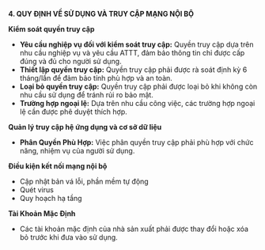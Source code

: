 **4. QUY ĐỊNH VỀ SỬ DỤNG VÀ TRUY CẬP MẠNG NỘI BỘ**

**Kiểm soát quyền truy cập**
*   **Yêu cầu nghiệp vụ đối với kiểm soát truy cập:** Quyền truy cập dựa trên nhu cầu nghiệp vụ và yêu cầu ATTT, đảm bảo thông tin chỉ được cấp đúng và đủ cho người sử dụng.
*   **Thiết lập quyền truy cập:** Quyền truy cập phải được rà soát định kỳ 6 tháng/lần để đảm bảo tính phù hợp và an toàn.
*   **Loại bỏ quyền truy cập:** Quyền truy cập phải được loại bỏ khi không còn nhu cầu sử dụng để tránh rủi ro bảo mật.
*   **Trường hợp ngoại lệ:** Dựa trên nhu cầu công việc, các trường hợp ngoại lệ cần được phê duyệt thích hợp.

**Quản lý truy cập hệ ứng dụng và cơ sở dữ liệu**
*   **Phân Quyền Phù Hợp:** Việc phân quyền truy cập phải phù hợp với chức năng, nhiệm vụ của người sử dụng.

**Điều kiện kết nối mạng nội bộ**
*   Cập nhật bản vá lỗi, phần mềm tự động
*   Quét virus
*   Quy hoạch hạ tầng

**Tài Khoản Mặc Định**
*   Các tài khoản mặc định của nhà sản xuất phải được thay đổi hoặc xóa bỏ trước khi đưa vào sử dụng.